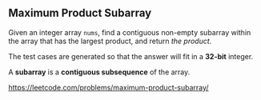 ## Maximum Product Subarray ##

Given an integer array `nums`, find a contiguous non-empty subarray within the array that has the largest product, and return *the product*.

The test cases are generated so that the answer will fit in a **32-bit** integer.

A **subarray** is a **contiguous subsequence** of the array.

https://leetcode.com/problems/maximum-product-subarray/
